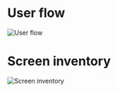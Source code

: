 # User flow

![User flow](https://www.lucidchart.com/publicSegments/view/76a1e66c-6182-4314-ab86-6a6adaa5245b/image.png)

# Screen inventory

![Screen inventory](https://www.lucidchart.com/publicSegments/view/18c4772e-766d-4679-bf83-1773bced7847/image.png)
